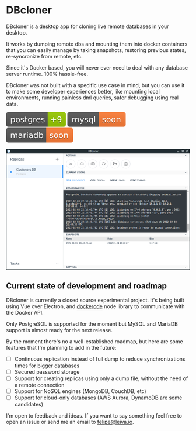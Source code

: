 # DBcloner

DBcloner is a desktop app for cloning live remote databases in your desktop.

It works by dumping remote dbs and mounting them into docker containers that you can easily manage by taking snapshots, restoring previous states, re-syncronize from remote, etc.

Since it's Docker based, you will never ever need to deal with any database server runtime. 100% hassle-free.

DBcloner was not built with a specific use case in mind, but you can use it to make some developer experiences better, like mounting local environments, running painless dml queries, safer debugging using real data.

![](badge-postgres.svg) ![](badge-mysql.svg) ![](badge-mariadb.svg)

![](screenshot.png)

## Current state of development and roadmap

DBcloner is currently a closed source experimental project. It's being built using Vue over Electron, and [dockerode](https://github.com/apocas/dockerode) node library to communicate with the Docker API.

Only PostgreSQL is supported for the moment but MySQL and MariaDB support is almost ready for the next release.

By the moment there's no a well-established roadmap, but here are some features that I'm planning to add in the future:

- [ ] Continuous replication instead of full dump to reduce synchronizations times for bigger databases
- [ ] Secured password storage
- [ ] Support for creating replicas using only a dump file, without the need of a remote connection
- [ ] Support for NoSQL engines (MongoDB, CouchDB, etc)
- [ ] Support for cloud-only databases (AWS Aurora, DynamoDB are some candidates)

I'm open to feedback and ideas. If you want to say something feel free to open an issue or send me an email to felipe@leiva.io.
